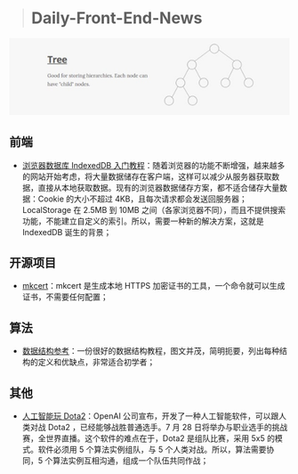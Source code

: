 > # Daily-Front-End-News

[![cover][img]][link]

[img]: https://github.com/fengshangwuqi/Daily-Front-End-News/blob/master/history/2018/07/04/data-structures-reference.jpg "数据结构参考"
[link]: https://www.interviewcake.com/data-structures-reference

## 前端

- [浏览器数据库 IndexedDB 入门教程](http://www.ruanyifeng.com/blog/2018/07/indexeddb.html)：随着浏览器的功能不断增强，越来越多的网站开始考虑，将大量数据储存在客户端，这样可以减少从服务器获取数据，直接从本地获取数据。现有的浏览器数据储存方案，都不适合储存大量数据：Cookie 的大小不超过 4KB，且每次请求都会发送回服务器；LocalStorage 在 2.5MB 到 10MB 之间（各家浏览器不同），而且不提供搜索功能，不能建立自定义的索引。所以，需要一种新的解决方案，这就是 IndexedDB 诞生的背景；

## 开源项目

- [mkcert](https://github.com/FiloSottile/mkcert)：mkcert 是生成本地 HTTPS 加密证书的工具，一个命令就可以生成证书，不需要任何配置；

## 算法

- [数据结构参考](https://www.interviewcake.com/data-structures-reference)：一份很好的数据结构教程，图文并茂，简明扼要，列出每种结构的定义和优缺点，非常适合初学者；

## 其他

- [人工智能玩 Dota2](https://blog.openai.com/openai-five/)：OpenAI 公司宣布，开发了一种人工智能软件，可以跟人类对战 Dota2 ，已经能够战胜普通选手。7 月 28 日将举办与职业选手的挑战赛，全世界直播。这个软件的难点在于，Dota2 是组队比赛，采用 5x5 的模式。软件必须用 5 个算法实例组队，与 5 个人类对战。所以，算法需要协同，5 个算法实例互相沟通，组成一个队伍共同作战；
